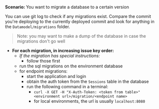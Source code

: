 **Scenario:** You want to migrate a database to a certain version

You can use git log to check if any migrations exist. Compare the commit you're deploying to the currently deployed commit and look for anything in the `Datamodel/migrations` folder.

> Note: you may want to make a dump of the database in case the migrations don't go well

- **For each migration, in increasing issue key order:**
   - *If the migration has special instructions:*
      - follow those first
   - run the sql migrations on the environment database
   - for endpoint migrations:
     - start the application and login
     - obtain the auth token from the `Sessions` table in the database
     - run the following command in a terminal:
       - `curl -X GET -H "X-Auth-Token: <token from table>" <environment url>/migration/<endpoint name>`
       - for local environments, the url is usually `localhost:8080`

